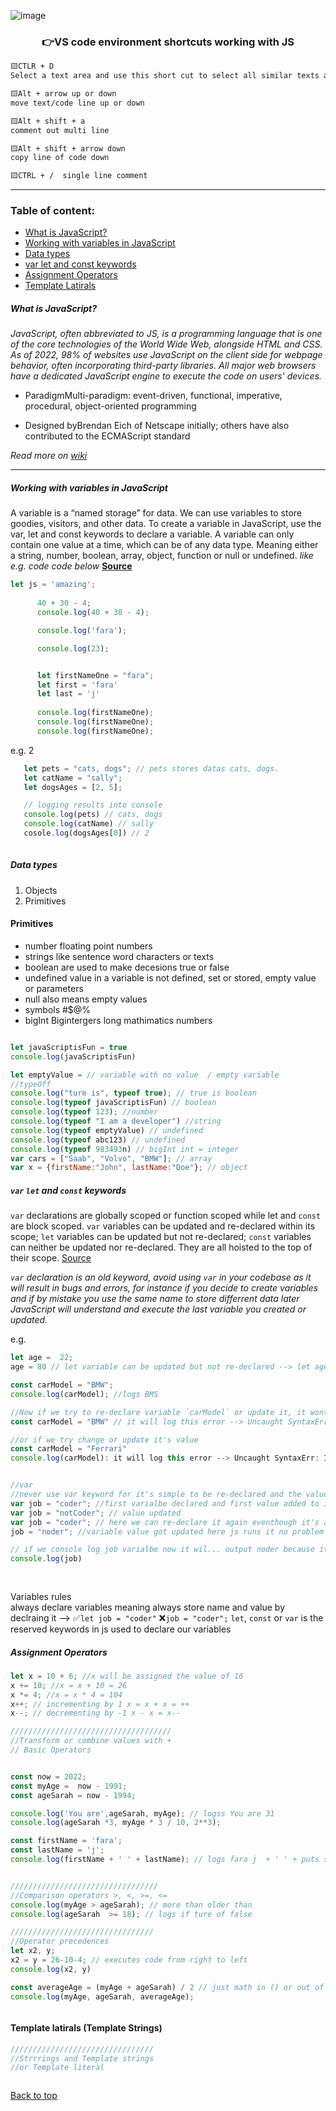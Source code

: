 
![image](https://github.com/faradeen-ja/complete-JavaScript-lectures-logs/blob/5e2f36bb3dfce24a1038862c943874e5dc5238fe/assets/js-fundamental-1.png)



<h3 align="center">👉VS code environment shortcuts working with JS </h3>  




```html
🟨CTLR + D 
Select a text area and use this short cut to select all similar texts and update or delete 

🟨Alt + arrow up or down 
move text/code line up or down 

🟨Alt + shift + a
comment out multi line 

🟨Alt + shift + arrow down
copy line of code down 

🟨CTRL + /  single line comment
```

******
### Table of content:
- [What is JavaScript?](#what-is-javascript) 
- [Working with variables in JavaScript](#working-with-variables-in-javascript) 
- [Data types](#data-types)
- [var let and const keywords](#var-let-and-const-keywords)
- [Assignment Operators](assignment-operators)
- [Template Latirals](template-latirals)



##### What is JavaScript?
*JavaScript, often abbreviated to JS, is a programming language that is one of the core technologies of the World Wide Web, alongside HTML and CSS. As of 2022, 98% of websites use JavaScript on the client side for webpage behavior, often incorporating third-party libraries. All major web browsers have a dedicated JavaScript engine to execute the code on users' devices.*

* ParadigmMulti-paradigm: event-driven, functional, imperative, procedural, object-oriented programming

* Designed byBrendan Eich of Netscape initially; others have also contributed to the ECMAScript standard

*Read more on [wiki](https://en.wikipedia.org/wiki/JavaScript)*

--------
##### Working with variables in JavaScript

A variable is a “named storage” for data. We can use variables to store goodies, visitors, and other data. To create a variable in JavaScript, use the var, let and const keywords to declare a variable.  A variable can only contain one value at a time, which can be of any data type. Meaning either a string, number, boolean, array, object, function or null or undefined.   *like e.g. code code below*  **[Source](javascript.info/variables)**
```JavaScript
let js = 'amazing';
     
      40 + 30 - 4;
      console.log(40 + 30 - 4);

      console.log('fara');

      console.log(23);


      let firstNameOne = "fara";
      let first = 'fara'
      let last = 'j'
      
      console.log(firstNameOne);
      console.log(firstNameOne);
      console.log(firstNameOne);
 ```
 
 e.g. 2
 ```JavaScript
    let pets = "cats, dogs"; // pets stores datas cats, dogs. 
    let catName = "sally";
    let dogsAges = [2, 5];

    // logging results into console
    console.log(pets) // cats, dogs
    console.log(catName) // sally
    cosole.log(dogsAges[0]) // 2
    
 ```
 
 
 ##### Data types
  1. Objects
  2. Primitives
#### Primitives
 - number floating point numbers
 - strings like sentence word characters or texts 
 - boolean are used to make decesions  true or false 
 - undefined value in a variable is not defined, set or stored, empty value or parameters 
 - null also means empty values
 - symbols #$@% 
 - bigInt Bigintergers long mathimatics numbers
 
 
 ```JavaScript
 
 let javaScriptisFun = true
console.log(javaScriptisFun)

let emptyValue = // variable with no value  / empty variable
//typeOff
console.log("ture is", typeof true); // true is boolean 
console.log(typeof javaScriptisFun) // boolean
console.log(typeof 123); //number
console.log(typeof "I am a developer") //string
console.log(typeof emptyValue) // undefined 
console.log(typeof abc123) // undefined 
console.log(typeof 983493n) // bigInt int = integer
var cars = ["Saab", "Volvo", "BMW"]; // array
var x = {firstName:"John", lastName:"Doe"}; // object
```
 
 
 
 
 ##### `var` `let` and `const` keywords
`var` declarations are globally scoped or function scoped while let and `const` are block scoped. `var` variables can be updated and re-declared within its scope; `let` variables can be updated but not re-declared; `const` variables can neither be updated nor re-declared. They are all hoisted to the top of their scope.
[Source](https://www.freecodecamp.org/news/var-let-and-const-whats-the-difference)

*`var` declaration is an old keyword, avoid using `var` in your codebase as it will result in bugs and errors, for instance if you decide to create variables and if by mistake you use the same name to store differrent data later JavaScript will understand and execute the last variable you created or updated.*
 
e.g.
```JavaScript
let age =  22;
age = 80 // let variable can be updated but not re-declared --> let age = 80 will error 

const carModel = "BMW";
console.log(carModel); //logs BMS

//Now if we try to re-declare variable `carModel` or update it, it wont work. 
const carModel = "BMW" // it will log this error --> Uncaught SyntaxErr: Indentifier 'carModel' has already been declared

//or if we try change or update it's value
const carModel = "Ferrari"
console.log(carModel): it will log this error --> Uncaught SyntaxErr: Indentifier 'carModel' has already been declared


//var
//never use var keyword for it's simple to be re-declared and the value to be updated that can cause later problems in our codebase
var job = "coder"; //first varialbe declared and first value added to it
var job = "notCoder"; // value updated 
var job = "coder"; // here we can re-declare it again eventhough it's already declared. funny?
job = "noder"; //variable value got updated here js runs it no problem

// if we console log job varialbe now it wil... output noder because it reassigned or changed the value to new value "noder
console.log(job)
 
 
 ```
Variables rules  
always declare variables meaning always store name and value by declraing it --> ✅`let job = "coder"`  ❌`job = "coder";` `let`, `const` or `var`  is the reserved keywords in js used to declare our variables 
 
 
 
 ##### Assignment Operators
 ```JavaScript
 let x = 10 + 6; //x will be assigned the value of 16
 x += 10; //x = x + 10 = 26
 x *= 4; //x = x * 4 = 104
 x++; // incrementing by 1 x = x + x = ++
 x--; // decrementing by -1 x - x = x-- 
 
 ////////////////////////////////////
//Transform or combine values with + 
// Basic Operators


const now = 2022; 
const myAge =  now - 1991;
const ageSarah = now - 1994; 

console.log('You are',ageSarah, myAge); // logss You are 31
console.log(ageSarah *3, myAge * 3 / 10, 2**3);

const firstName = 'fara';
const lastName = 'j';
console.log(firstName + ' ' + lastName); // logs fara j  + ' ' + puts space 


/////////////////////////////////
//Comparison operators >, <, >=, <= 
console.log(myAge > ageSarah); // more than older than
console.log(ageSarah  >= 18); // logs if ture of false

////////////////////////////////
//Operator precedences 
let x2, y;
x2 = y = 26-10-4; // executes code from right to left 
console.log(x2, y)

const averageAge = (myAge + ageSarah) / 2 // just math in () or out of it in school this method will calculate based on precedence from left to right it adds and then devides 
console.log(myAge, ageSarah, averageAge);


 
 ```
 
 
#### Template latirals (Template Strings)

```JavaScript
////////////////////////////////
//Strrrings and Template strings 
//or Template literal



```

 
 
 
 
 
 
 
 
 
 
 
 
 [Back to top](#table-of-content) 
